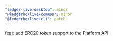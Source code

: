 ```yaml
---
"ledger-live-desktop": minor
"@ledgerhq/live-common": minor
"@ledgerhq/live-cli": patch
---
```


feat: add ERC20 token support to the Platform API
